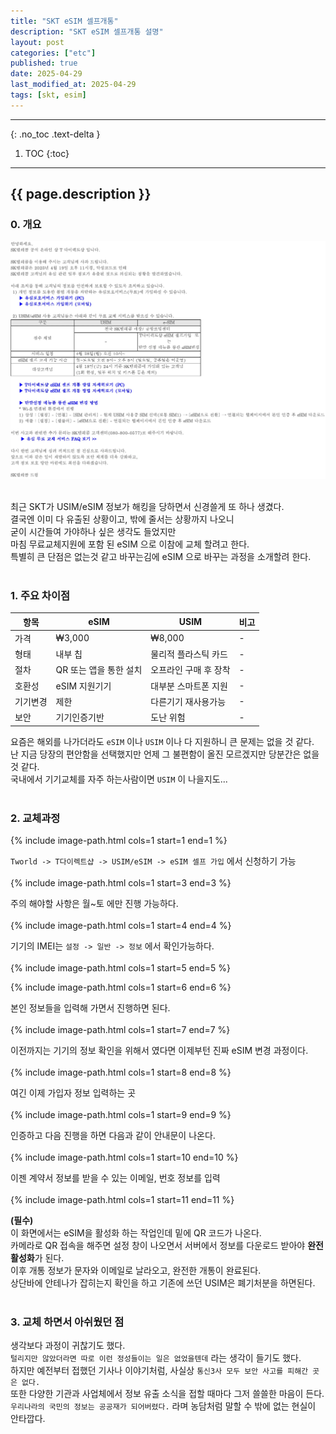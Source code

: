 ```yaml
---
title: "SKT eSIM 셀프개통"
description: "SKT eSIM 셀프개통 설명"
layout: post
categories: ["etc"]
published: true
date: 2025-04-29
last_modified_at: 2025-04-29
tags: [skt, esim]
---
```

---
{: .no_toc .text-delta }

1. TOC
{:toc}
---

<!-- 글의 제목은 ##
    나머지 큰 제목은 ###
    이후 나머지는 3개이상 -->

## {{ page.description }}

### 0. 개요

<div class="image-gallery cols-1">
    <img src ='/assets/img/2025-04-29-etc-esim-setting-1.webp' alt='metc-esim-setting-1'>
</div><br>

최근 SKT가 USIM/eSIM 정보가 해킹을 당하면서 신경쓸게 또 하나 생겼다.<br>
결국엔 이미 다 유출된 상황이고, 밖에 줄서는 상황까지 나오니<br>
굳이 시간들여 가야하나 싶은 생각도 들었지만<br>
마침 무료교체지원에 포함 된 eSIM 으로 이참에 교체 할려고 한다.<br>
특별히 큰 단점은 없는것 같고 바꾸는김에 eSIM 으로 바꾸는 과정을 소개할려 한다.<br>
<br>

### 1. 주요 차이점

| 항목 | eSIM | USIM | 비고 |
| -- | ---- | ---- | -- |
| 가격 | ₩3,000 | ₩8,000 | - |
| 형태 | 내부 칩 | 물리적 플라스틱 카드 | - |
| 절차 | QR 또는 앱을 통한 설치 | 오프라인 구매 후 장착 | - |
| 호환성 | eSIM 지원기기 | 대부분 스마트폰 지원 | - |
| 기기변경 | 제한 | 다른기기 재사용가능 | - |
| 보안 | 기기인증기반 | 도난 위험 | - |

요즘은 해외를 나가더라도 `eSIM` 이나 `USIM` 이나 다 지원하니 큰 문제는 없을 것 같다.<br>
난 지금 당장의 편안함을 선택했지만 언제 그 불편함이 올진 모르겠지만 당분간은 없을것 같다.<br>
국내에서 기기교체를 자주 하는사람이면 `USIM` 이 나을지도...<br>
<br>

### 2. 교체과정
{% include image-path.html cols=1 start=1 end=1 %}

`Tworld -> T다이렉트샵 -> USIM/eSIM -> eSIM 셀프 가입` 에서 신청하기 가능<br>
<br>
{% include image-path.html cols=1 start=3 end=3 %}

주의 해야할 사항은 월~토 에만 진행 가능하다.<br>
<br>
{% include image-path.html cols=1 start=4 end=4 %}

기기의 IMEI는 `설정 -> 일반 -> 정보` 에서 확인가능하다.<br>
<br>
{% include image-path.html cols=1 start=5 end=5 %}

{% include image-path.html cols=1 start=6 end=6 %}

본인 정보들을 입력해 가면서 진행하면 된다.<br>
<br>
{% include image-path.html cols=1 start=7 end=7 %}

이전까지는 기기의 정보 확인을 위해서 였다면 이제부턴 진짜 eSIM 변경 과정이다.<br>
<br>
{% include image-path.html cols=1 start=8 end=8 %}

여긴 이제 가입자 정보 입력하는 곳<br>
<br>
{% include image-path.html cols=1 start=9 end=9 %}

인증하고 다음 진행을 하면 다음과 같이 안내문이 나온다.<br>
<br>
{% include image-path.html cols=1 start=10 end=10 %}

이젠 계약서 정보를 받을 수 있는 이메일, 번호 정보를 입력<br>
<br>
{% include image-path.html cols=1 start=11 end=11 %}

<b>(필수)</b><br>
이 화면에서는 eSIM을 활성화 하는 작업인데 밑에 QR 코드가 나온다.<br>
카메라로 QR 접속을 해주면 설정 창이 나오면서 서버에서 정보를 다운로드 받아야 <b>완전 활성화</b>가 된다.<br>
이후 개통 정보가 문자와 이메일로 날라오고, 완전한 개통이 완료된다.<br>
상단바에 안테나가 잡히는지 확인을 하고 기존에 쓰던 USIM은 폐기처분을 하면된다.<br>
<br>

### 3. 교체 하면서 아쉬웠던 점
생각보다 과정이 귀찮기도 했다.<br>
`털리지만 않았더라면 따로 이런 정성들이는 일은 없었을텐데` 라는 생각이 들기도 했다.<br>
하지만 예전부터 접했던 기사나 이야기처럼, 사실상 `통신3사 모두 보안 사고를 피해간 곳은 없다.`<br>
또한 다양한 기관과 사업체에서 정보 유출 소식을 접할 때마다 그저 쓸쓸한 마음이 든다.<br>
`우리나라의 국민의 정보는 공공재가 되어버렸다.` 라며 농담처럼 말할 수 밖에 없는 현실이 안타깝다.<br>